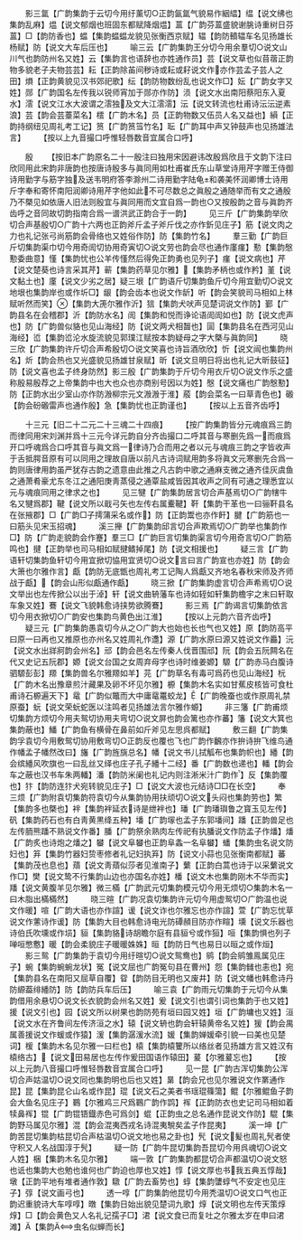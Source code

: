 <!-- { "loadSidebar": true } -->
　　影三氲【广韵集韵于云切今用纡薰切○正韵氤氲气貌易作絪緼】缊【说文绋也集韵乱麻】煴【说文郁烟也班固东都赋降烟煴】蒕【广韵芬蒕盛貌谢朓诗重树日芬蒕】□【韵防香也】蝹【集韵蝹蝹龙貌见张衡西京赋】辒【韵防轒辒车名见扬雄长杨赋】防【说文大车后压也】
　　喻三云【广韵集韵王分切今用余羣切○说文山川气也韵防州名又姓】云【集韵言也语辞也亦姓通作员】芸【说文草也似苜蓿正韵物多貌老子夫物芸芸】耘【正韵除苖间秽诗或耘或耔说文作亦作芸孟子芸人之田】熉【正韵黄貌见汉书郊祀歌】纭【韵防物数纷乱也说文作□】妘【广韵女字又姓】郧【广韵国名左传我以锐师宵加于郧亦作防】涢【说文水出南阳蔡阳东入夏水】澐【说文江水大波谓之澐独及文大江澐澐】沄【说文转流也杜甫诗沄沄逆素浪】芸【韵会芸薹菜名】橒【广韵木名】员【正韵物数又伍员人名又益也】縜【正韵持纲纽见周礼考工记】筼【广韵筼筜竹名】耺【广韵耳中声又钟鼓声也见扬雄法言】
　　【按以上九音撮口呼惟轻唇数音宜属合口呼】

　　殷
　　【按旧本广韵原名二十一殷注曰独用宋因避讳改殷爲欣且于文韵下注曰欣同用此宋韵非唐韵也按唐诗殷多与眞同用如杜甫崔氏东山草堂诗用芹字赠王侍御诗用勤字与筋字独及送韦明府答李滁州二诗用勤字陆龟和袭美怀润卿博士诗用斤字奉和寄怀南阳润卿诗用芹字他如此不可尽数总之眞殷之通随举而有文之通殷乃不槩见如依唐人旧法则殷宜与眞同用而文宜自爲一韵也○又按殷韵之音与眞韵齐齿呼之音同故切韵指南合爲一谱洪武正韵合于一韵】
　　见三斤【广韵集韵举欣切合声基殷切○广韵十六两也正韵斧斤孟子斧斤伐之亦作釿见庄子】筋【说文肉之力也礼记张弓尚筋韵会骨络也又姓俗作防】防【集韵竹名】
　　羣三勤【广韵巨斤切集韵渠巾切今用奇訚切协用奇寅切○说文劳也韵会尽也通作廑瘽】懃【集韵慇懃委曲意】慬【集韵忧也公羊传慬然后得免正韵勇也见列子】瘽【说文病也】芹【说文楚葵也诗言采其芹】蕲【集韵药草见尔雅】【集韵矛柄也或作矜】堇【说文黏土也】廑【说文少劣之居】疑三垠【广韵语斤切集韵鱼斤切今用宜勤切○说文地垠也集韵岸也或作圻□】龈【韵会齿本也说文作龂】听【韵会笑貌司马相如上林赋听然而笑】【集韵大箎尔雅作沂】狺【集韵犬吠声见楚词说文作防】鄞【广韵县名在会稽郡】沂【韵防水名】訚【集韵和悦而诤论语訚訚如也】防【说文虎声也】防【广韵兽似貉也见山海经】防【说文两犬相齧也】圁【集韵县名在西河见山海经】峾【集韵峾沦水旋流貌见郭璞江赋按本韵疑母之字大槩与眞韵同】
　　晓三欣【广韵集韵许斤切合声希殷切○说文笑喜也诗旨酒欣欣】忻【说文闿也集韵州名】炘【韵会热也又光盛貌见扬雄甘泉赋】昕【说文旦明日将出也礼记大昕鼓征】防【说文喜也孟子终身防然】影三殷【广韵集韵于斤切今用衣斤切○说文作乐之盛称殷易殷荐之上帝集韵中也大也众也亦商别号因以为姓】慇【说文痛也广韵慇懃】防【正韵水出少室山亦作防溵柳宗元文溵溵于淮】蒑【韵会菜名一曰草青色也】磤【韵会砏磤雷声也通作殷】急【集韵忧也正韵谨也】
　　【按以上五音齐齿呼】

　　十三元【旧二十二元二十三魂二十四痕】
　　【按广韵集韵皆分元魂痕爲三韵而律同用宋刘渊并爲十三元今详元韵自分齐齿撮口二呼其音与寒删先爲一而痕爲开口呼魂爲合口呼其音与眞文爲一律诗乃合而用之者以元与魂痕三韵之字皆收声于舌抵腭音原有可以同用之理故自唐以前凡古诗词赋用韵多将眞文元寒删先合爲一韵则唐律用韵虽严犹存古韵之遗意由此推之凡古韵中歌之通麻支微之通齐佳灰虞鱼之通萧肴豪尤东冬江之通阳庚靑蒸侵之通覃盐咸皆因其收声之同有可通之理悉宜以元与魂痕同用之律求之也】
　　见三犍【广韵集韵居言切合声基焉切○广韵犗牛名又犍爲郡】鞬【说文所以戢弓矢也左传右属櫜鞬】靬【集韵干革也一曰骊靬县名在张掖郡】□【广韵□子摴蒲采名或作】防【正韵鬻也亦作飦】腱【广韵筋也一曰筋头见宋玉招魂】
　　溪三攑【广韵集韵邱言切合声欺焉切○广韵举也集韵作□】防【广韵走貌韵会作蹇】羣三□【广韵巨言切集韵渠言切今用奇言切○广韵筋鸣也】揵【正韵举也司马相如赋揵鳍掉尾】防【说文相援也】
　　疑三言【广韵语轩切集韵鱼轩切今用宜掀切恊用宜贤切○说文言曰言广韵宣也亦姓】防【韵会大箫也尔雅作言】甗【韵防无底甑也周礼考工记陶人爲甗又齐地名春秋宋师及齐师战于甗】【韵会山形似甗通作甗】
　　晓三掀【广韵集韵虚言切合声希焉切○说文举出也左传掀公以出于淖】轩【说文曲辀藩车也诗如轾如轩集韵檐宇之末曰轩取车象又姓】鶱【说文飞貌韩愈诗挟势欲腾鶱】
　　影三焉【广韵谒言切集韵依言切今用衣掀切○广韵安也集韵鸟黄色出江淮】
　　【按以上元韵六音齐齿呼】
　　疑三元【广韵集韵愚袁切今从之○广韵大也始也长也气也又姓】原【韵防高平曰原一曰再也又推原也亦州名又姓周礼作邍】源【广韵水原曰源又姓说文作厵】沅【说文水出牂牁韵会州名】邧【韵会邑名左传秦人伐晋围邧】阮【韵会五阮闗名在代又史记五阮郡】嫄【说文台国之女周弃母字也诗时维姜嫄】騵【广韵赤马白腹诗驷騵彭彭】羱【集韵兽名尔雅羱如羊】芫【广韵草名有毒可爲药也见山海经】杬【广韵木名出豫章煎汁藏果及卵不坏见尔雅】榞【集韵木名实如甘蕉皮核皆可食杜甫诗石榞遍天下】鼋【广韵似鼈而大中庸鼋鼍蛟龙】【广韵晚蚕也或作原周礼禁原蚕】蚖【说文荣蚖蛇医以注鸣者见扬雄法言尔雅作螈】
　　非三籓【广韵甫烦切集韵方烦切今用夫鸳切协用夫弯切○说文屏也韵会篱也亦作蕃】籓【说文大箕也集韵蔽也】鱕【广韵鱼有横骨在鼻前如斤斧见左思呉都赋】
　　敷三翻【广韵集韵孚袁切今用敷鸳切协用敷弯切○正韵反也覆也飞也广韵作飜亦作拚诗拚飞维鸟通作幡孟子幡然改曰】旛【广韵旌旐总名】幡【说文书儿拭觚布也集韵帜也】繙【韵会缤繙风吹旗也一曰乱丝又绎也庄子孔子繙十二经】番【广韵数也递也】轓【韵会车之蔽也汉书车朱两轓】潘【韵防米阑也礼记内则注淅米汁广韵作】反【集韵覆也】犿【韵防连犿犬宛转貌见庄子】□【说文大波也元结诗□□在长空】
　　奉三烦【广韵附袁切集韵符袁切今从集韵协用扶顽切○说文头闷也集韵劳也】繁【集韵多也槩也】袢【集韵袢延衣诗是绁袢也】璠【广韵璠璵鲁之寳玉见左传】矾【集韵药石也有白靑黄黒绛五种】墦【广韵塜也孟子东郭墦间】蹯【正韵兽足也左传胹熊蹯不熟说文作番】膰【广韵祭余熟肉左传祀有执膰说文作防孟子作燔】燔【广韵炙也诗炮之燔之】蠜【说文阜蠜也正韵阜螽一名阜蠜】蟠【集韵虫名说文防妇也】笲【集韵竹器妇贽枣修者礼记妇执笲】防【说文小蒜也见张衡南都赋】蕃【集韵茂也息也】薠【说文靑薠似莎者见淮南子】蘩【正韵白蒿也诗于以采蘩说文作□】樊【说文鸷不行集韵山边也亦国名亦姓】橎【说文木也集韵刚木不华而实】羳【说文黄腹羊见尔雅】微三樠【广韵武元切集韵模元切今用无烦切○集韵木名一曰木脂出樠樠然】
　　晓三暄【广韵况袁切集韵许元切今用虚鸳切○广韵温也说文作暖】喧【广韵大语也亦作諠】谖【说文诈也尔雅忘也亦作諠】萱【广韵忘忧草说文作藼诗作谖】防【集韵大目也韩愈诗电光防磹頳目防亦作睻】壎【说文乐器也诗伯氏吹壎或作埙】貆【集韵貉诗胡瞻尔庭有县貆兮或作狟】咺【集韵惧也列子啴咺憋懯】暖【韵会柔貌庄子暖暖姝姝】晅【韵防日气也易日以晅之或作烜】
　　影三鸳【广韵集韵于袁切今用纡暄切○说文鸳鸯也】鹓【韵会鹓雏鳯属见庄子】蜿【集韵蜿蜿龙状】冤【说文屈也广韵冤句县在曹州】怨【集韵雠也恚也】宛【集韵县名在南阳又屈草自覆】眢【韵防目无明也又废井】防【说文幡也韩愈诗丹防縓葢绯繙防】防【韵防兵车后压】
　　喻三袁【广韵雨元切集韵于元切今从集韵借用余悬切○说文长衣貌韵会州名又姓】爰【说文引也谓引词也集韵于也又姓】援【说文引也】园【说文所以树果也韵防苑有垣曰园又姓】垣【广韵墉也又姓】洹【说文水在齐鲁间左传济洹之水】辕【说文辀也韵会轩辕黄帝名又姓】猨【韵会禺属善援说文作蝯或作猿】湲【集韵潺湲水流】媛【集韵婵媛牵引貌一曰美也见楚词】楥【集韵木名见尔雅一曰栏也】榬【集韵榬籰所以络丝者见扬雄方言又姓汉有榬络古】【说文田易居也左传作爰田国语作辕田】萲【尔雅萲忘也】
　　【按以上元韵八音撮口呼惟轻唇数音宜属合口呼】
　　见一昆【广韵古浑切集韵公浑切合声姑温切○说文同也集韵明也后也又姓】晜【韵会兄也见尔雅说文作罤通作昆】昆【集韵昆仑山名或作昆】琨【说文石之美者书瑶琨篠簜】鲲【尔雅鲲鱼子韵会大鱼名见庄子】鶤【尔雅鸡三尺爲鶤广韵作鹍】裈【正韵防衣也史记司马相如着犊鼻裈】锟【广韵锟铻鐡赤色可爲剑】蜫【正韵虫之总名通作昆说文作防】騉【集韵野马属见尔雅】混【韵会混夷西戎名诗混夷駾矣孟子作昆夷】
　　溪一坤【广韵苦昆切集韵枯昆切合声枯温切○说文地也易之卦也】髠【说文髪也周礼髠者使守积又人名战国淳于髠】
　　疑一防【广韵牛昆切集韵吾昆切今用呉魂切○说文人姓】梱【集韵木名见尔雅】
　　端一敦【广韵集韵都昆切合声都温切○说文怒也诋也集韵大也勉也谁何也广韵迫也厚也又姓】惇【说文厚也书我五典五惇哉】墩【正韵平地有堆者通作敦】驐【广韵去畜势也】蜳【集韵螴蜳气不安定也见庄子】弴【说文画弓也】
　　透一啍【广韵集韵他昆切今用秃温切○说文口气也正韵迟重貌诗大车啍啍】暾【集韵日始出貌见楚词九歌】焞【说文明也左传天策焞焞】□【韵会黄色又人名礼记孺子□】涒【说文食已而复吐之尔雅太岁在申曰涒滩】【集韵虫名似蝉而长】
